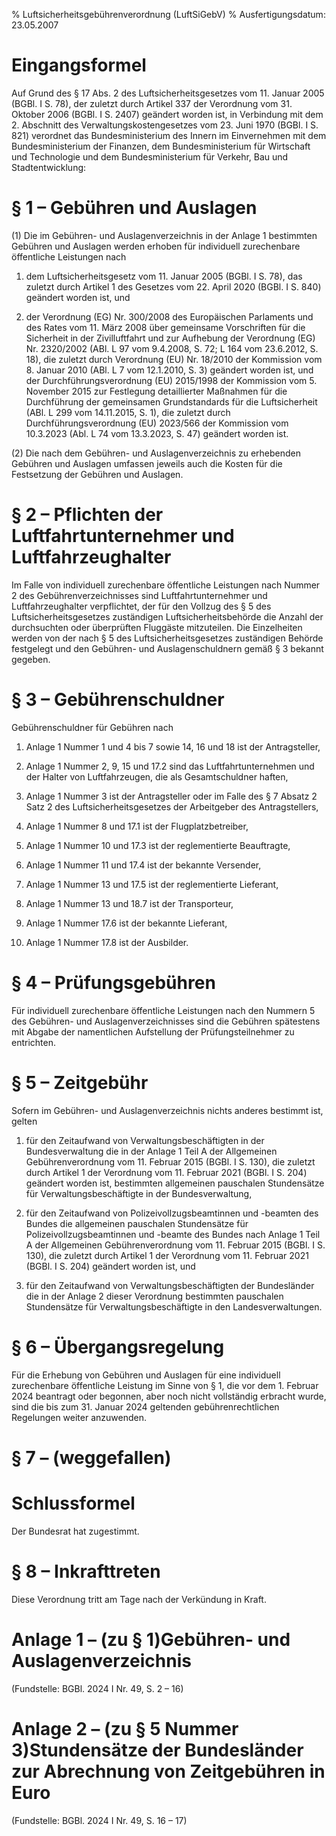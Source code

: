 % Luftsicherheitsgebührenverordnung  (LuftSiGebV)
% Ausfertigungsdatum: 23.05.2007
 
# Eingangsformel

Auf Grund des § 17 Abs. 2 des Luftsicherheitsgesetzes vom 11. Januar 2005 (BGBl. I S. 78), der zuletzt durch Artikel 337 der Verordnung vom 31. Oktober 2006 (BGBl. I S. 2407) geändert worden ist, in Verbindung mit dem 2. Abschnitt des Verwaltungskostengesetzes vom 23. Juni 1970 (BGBl. I S. 821) verordnet das Bundesministerium des Innern im Einvernehmen mit dem Bundesministerium der Finanzen, dem Bundesministerium für Wirtschaft und Technologie und dem Bundesministerium für Verkehr, Bau und Stadtentwicklung:

# § 1 – Gebühren und Auslagen

(1) Die im Gebühren- und Auslagenverzeichnis in der Anlage 1 bestimmten Gebühren und Auslagen werden erhoben für individuell zurechenbare öffentliche Leistungen nach

1. dem Luftsicherheitsgesetz vom 11. Januar 2005 (BGBl. I S. 78), das zuletzt durch Artikel 1 des Gesetzes vom 22. April 2020 (BGBl. I S. 840) geändert worden ist, und

2. der Verordnung (EG) Nr. 300/2008 des Europäischen Parlaments und des Rates vom 11. März 2008 über gemeinsame Vorschriften für die Sicherheit in der Zivilluftfahrt und zur Aufhebung der Verordnung (EG) Nr. 2320/2002 (ABl. L 97 vom 9.4.2008, S. 72; L 164 vom 23.6.2012, S. 18), die zuletzt durch Verordnung (EU) Nr. 18/2010 der Kommission vom 8. Januar 2010 (ABl. L 7 vom 12.1.2010, S. 3) geändert worden ist, und der Durchführungsverordnung (EU) 2015/1998 der Kommission vom 5. November 2015 zur Festlegung detaillierter Maßnahmen für die Durchführung der gemeinsamen Grundstandards für die Luftsicherheit (ABl. L 299 vom 14.11.2015, S. 1), die zuletzt durch Durchführungsverordnung (EU) 2023/566 der Kommission vom 10.3.2023 (Abl. L 74 vom 13.3.2023, S. 47) geändert worden ist.

(2) Die nach dem Gebühren- und Auslagenverzeichnis zu erhebenden Gebühren und Auslagen umfassen jeweils auch die Kosten für die Festsetzung der Gebühren und Auslagen.

# § 2 – Pflichten der Luftfahrtunternehmer und Luftfahrzeughalter

Im Falle von individuell zurechenbare öffentliche Leistungen nach Nummer 2 des Gebührenverzeichnisses sind Luftfahrtunternehmer und Luftfahrzeughalter verpflichtet, der für den Vollzug des § 5 des Luftsicherheitsgesetzes zuständigen Luftsicherheitsbehörde die Anzahl der durchsuchten oder überprüften Fluggäste mitzuteilen. Die Einzelheiten werden von der nach § 5 des Luftsicherheitsgesetzes zuständigen Behörde festgelegt und den Gebühren- und Auslagenschuldnern gemäß § 3 bekannt gegeben.

# § 3 – Gebührenschuldner

Gebührenschuldner für Gebühren nach

1. Anlage 1 Nummer 1 und 4 bis 7 sowie 14, 16 und 18 ist der Antragsteller,

2. Anlage 1 Nummer 2, 9, 15 und 17.2 sind das Luftfahrtunternehmen und der Halter von Luftfahrzeugen, die als Gesamtschuldner haften,

3. Anlage 1 Nummer 3 ist der Antragsteller oder im Falle des § 7 Absatz 2 Satz 2 des Luftsicherheitsgesetzes der Arbeitgeber des Antragstellers,

4. Anlage 1 Nummer 8 und 17.1 ist der Flugplatzbetreiber,

5. Anlage 1 Nummer 10 und 17.3 ist der reglementierte Beauftragte,

6. Anlage 1 Nummer 11 und 17.4 ist der bekannte Versender,

7. Anlage 1 Nummer 13 und 17.5 ist der reglementierte Lieferant,

8. Anlage 1 Nummer 13 und 18.7 ist der Transporteur,

9. Anlage 1 Nummer 17.6 ist der bekannte Lieferant,

10. Anlage 1 Nummer 17.8 ist der Ausbilder.

# § 4 – Prüfungsgebühren

Für individuell zurechenbare öffentliche Leistungen nach den Nummern 5 des Gebühren- und Auslagenverzeichnisses sind die Gebühren spätestens mit Abgabe der namentlichen Aufstellung der Prüfungsteilnehmer zu entrichten.

# § 5 – Zeitgebühr

Sofern im Gebühren- und Auslagenverzeichnis nichts anderes bestimmt ist, gelten

1. für den Zeitaufwand von Verwaltungsbeschäftigten in der Bundesverwaltung die in der Anlage 1 Teil A der Allgemeinen Gebührenverordnung vom 11. Februar 2015 (BGBl. I S. 130), die zuletzt durch Artikel 1 der Verordnung vom 11. Februar 2021 (BGBl. I S. 204) geändert worden ist, bestimmten allgemeinen pauschalen Stundensätze für Verwaltungsbeschäftigte in der Bundesverwaltung,

2. für den Zeitaufwand von Polizeivollzugsbeamtinnen und -beamten des Bundes die allgemeinen pauschalen Stundensätze für Polizeivollzugsbeamtinnen und -beamte des Bundes nach Anlage 1 Teil A der Allgemeinen Gebührenverordnung vom 11. Februar 2015 (BGBl. I S. 130), die zuletzt durch Artikel 1 der Verordnung vom 11. Februar 2021 (BGBl. I S. 204) geändert worden ist, und

3. für den Zeitaufwand von Verwaltungsbeschäftigten der Bundesländer die in der Anlage 2 dieser Verordnung bestimmten pauschalen Stundensätze für Verwaltungsbeschäftigte in den Landesverwaltungen.

# § 6 – Übergangsregelung

Für die Erhebung von Gebühren und Auslagen für eine individuell zurechenbare öffentliche Leistung im Sinne von § 1, die vor dem 1. Februar 2024 beantragt oder begonnen, aber noch nicht vollständig erbracht wurde, sind die bis zum 31. Januar 2024 geltenden gebührenrechtlichen Regelungen weiter anzuwenden.

# § 7 – (weggefallen)

# Schlussformel

Der Bundesrat hat zugestimmt.

# § 8 – Inkrafttreten

Diese Verordnung tritt am Tage nach der Verkündung in Kraft.

# Anlage 1 – (zu § 1)Gebühren- und Auslagenverzeichnis

(Fundstelle: BGBl. 2024 I Nr. 49, S. 2 – 16)

# Anlage 2 – (zu § 5 Nummer 3)Stundensätze der Bundesländer zur Abrechnung von Zeitgebühren in Euro

(Fundstelle: BGBl. 2024 I Nr. 49, S. 16 – 17)
